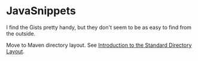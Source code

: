 # JavaSnippets
I find the Gists pretty handy, but they don't seem to be as easy to find from the outside.

Move to Maven directory layout. See [Introduction to the Standard Directory Layout](https://maven.apache.org/guides/introduction/introduction-to-the-standard-directory-layout.html "Maven Layout").
